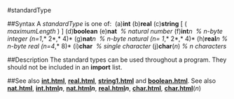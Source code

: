
#standardType

##Syntax
A *standardType* is one of:
 (a)**int** (b)**real** (c)**string** [ ( *maximumLength* ) ] (d)**boolean** (e)**nat**  *% natural number* (f)**int***n*  *% n-byte integer (n=1*,* 2*,* 4)* (g)**nat***n*  *% n-byte natural (n= 1*,* 2*,* 4)* (h)**real***n* *% n-byte real (n=4*,* 8)* (i)**char**  *% single character* (j)**char**(*n*) *% n characters*



##Description
The standard types can be used throughout a program. They should not be included in an **import** list.



##See also
**[int.html](int)**, **[real.html](real)**, **[string1.html](string)** and **[boolean.html](boolean)**. See also **[nat.html](nat)**, **[int.html](int)*n***, **[nat.html](nat)*n***, **[real.html](real)*n***, **[char.html](char)**, **[char.html](char)**(*n*)


